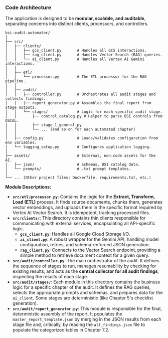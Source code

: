 ### **Code Architecture**

The application is designed to be **modular, scalable, and auditable**, separating concerns into distinct clients, processors, and controllers.

```
bsi-audit-automator/
│
├── src/
│   ├── clients/
│   │   ├── gcs_client.py       # Handles all GCS interactions.
│   │   ├── rag_client.py       # Handles Vector Search (RAG) queries.
│   │   └── ai_client.py        # Handles all Vertex AI Gemini interactions.
│   │
│   ├── etl/
│   │   └── processor.py        # The ETL processor for the RAG pipeline.
│   │
│   ├── audit/
│   │   ├── controller.py       # Orchestrates all audit stages and collects findings.
│   │   ├── report_generator.py # Assembles the final report from stage outputs.
│   │   └── stages/             # Logic for each specific audit stage.
│   │       ├── control_catalog.py # Helper to parse BSI controls from OSCAL.
│   │       ├── stage_1_general.py
│   │       └── ... (and so on for each automated chapter)
│   │
│   ├── config.py               # Loads/validates configuration from env variables.
│   └── logging_setup.py        # Configures application logging.
│
├── assets/                     # External, non-code assets for the AI.
│   ├── json/                   # Schemas, BSI catalog data.
│   └── prompts/                # .txt prompt templates.
│
└── ... (Other project files: Dockerfile, requirements.txt, etc.)
```

**Module Descriptions:**

*   **`src/etl/processor.py`**: Contains the logic for the **Extract, Transform, Load (ETL)** process. It finds source documents, chunks them, generates vector embeddings, and uploads them in the specific format required by Vertex AI Vector Search. It is idempotent, tracking processed files.
*   **`src/clients/`**: This directory contains thin clients responsible for communicating with external services, encapsulating all API-specific logic.
    *   **`gcs_client.py`**: Handles all Google Cloud Storage I/O.
    *   **`ai_client.py`**: A robust wrapper for the Gemini API, handling model configuration, retries, and schema-enforced JSON generation.
    *   **`rag_client.py`**: Connects to the Vector Search endpoint, providing a simple method to retrieve document context for a given query.
*   **`src/audit/controller.py`**: The main orchestrator of the audit. It defines the sequence of stages to run, manages resumability by checking for existing results, and acts as the **central collector for all audit findings**, inspecting the results of each stage.
*   **`src/audit/stages/`**: Each module in this directory contains the business logic for a specific chapter of the audit. It defines the RAG queries, selects the appropriate prompts and schemas, and prepares data for the `ai_client`. Some stages are deterministic (like Chapter 5's checklist generation).
*   **`src/audit/report_generator.py`**: This module is responsible for the final, deterministic assembly of the report. It populates the `master_report_template.json` by merging in the JSON results from each stage file and, critically, by reading the `all_findings.json` file to populate the categorized tables in Chapter 7.2.
